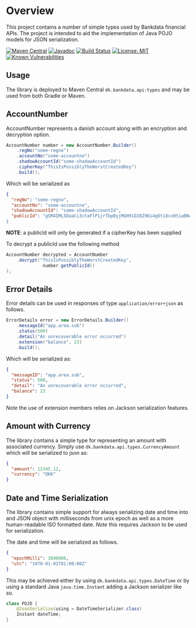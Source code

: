 # Overview

This project contains a number of simple types used by Bankdata financial APIs. The
project is intended to aid the implementation of Java POJO models for JSON 
serialization.

[![Maven Central](https://maven-badges.herokuapp.com/maven-central/dk.bankdata.api/types/badge.svg)](https://maven-badges.herokuapp.com/maven-central/dk.bankdata.api/types/)
[![Javadoc](https://javadoc.io/badge/dk.bankdata.api/types/badge.svg)](https://www.javadoc.io/doc/dk.bankdata.api/types)
[![Build Status](https://travis-ci.com/Bankdata/simple-types.svg?branch=master)](https://travis-ci.com/Bankdata/simple-types)
[![License: MIT](https://img.shields.io/badge/License-MIT-yellow.svg)](https://opensource.org/licenses/MIT)
[![Known Vulnerabilities](https://snyk.io/test/github/Bankdata/simple-types/badge.svg?targetFile=build.gradle)](https://snyk.io/test/github/Bankdata/simple-types?targetFile=build.gradle)

## Usage

The library is deployed to Maven Central `dk.bankdata.api:types` and may be used from both Gradle or Maven.

## AccountNumber
AccountNumber represents a danish account along with an encryption and decryption option.

```java
AccountNumber number = new AccountNumber.Builder()
    .regNo("some-regno")
    .accountNo("some-accountno")
    .shadowAccountId("some-shadowAccountId")
    .cipherKey("ThisIsPossiblyTheWorstCreatedKey")
    .build();

```

Which will be serialized as 

```json
{
  "regNo": "some-regno", 
  "accountNo": "some-accountno",
  "shadowAccountId": "some-shadowAccountId",
  "publicId": "gSM4IML5DaaCi3ctaFlP1jrTbpByjMGH9iD28Z96i4gOti8cx0tiaBNwJyDV-YHQj9GYU_OCMwvmh4t0gIv38PlXvMqlUbY7A4Zwan9EBhW_xOxtkZ3Zqneey0DXknf6qV8V-wBFGg5wT-GzHrRn7A=='
}
```

<b>NOTE</b>: a publicId will only be generated if a cipherKey has been supplied

To decrypt a publicId use the following method

```java
AccountNumber decrypted = AccountNumber
    .decrypt("ThisIsPossiblyTheWorstCreatedKey", 
              number.getPublicId()
);

```

## Error Details

Error details can be used in responses of type `application/error+json` as follows.

```java
ErrorDetails error = new ErrorDetails.Builder()
    .messageId("app.area.sub")
    .status(500)
    .detail("An unrecoverable error occurred")
    .extension("balance", 23)
    .build();
```

Which will be serialized as:

```json
{
  "messageID": "app.area.sub",
  "status": 500,
  "detail": "An unrecoverable error occurred",
  "balance": 23
}
```

_Note_ the use of extension members relies on Jackson serialization features.

## Amount with Currency

The library contains a simple type for representing an amount with associated
currency. Simply use `dk.bankdata.api.types.CurrencyAmount` which will be serialized
to json as:
```json
{
  "amount": 12345.12,
  "currency": "DKK"
}
```

## Date and Time Serialization

The library contains simple support for always serializing date and time into
and JSON object with milliseconds from unix epoch as well as a more human-readable
ISO formatted date. _Note_ this requires Jackson to be used for serialization.

The date and time will be serialized as follows.

```json
{
  "epochMilli": 3600000,
  "utc": "1970-01-01T01:00:00Z"
}
```

This may be achieved either by using `dk.bankdata.api.types.DateTime` or by using
a standard Java `java.time.Instant` adding a Jackson serializer like so.

```java
class POJO {
    @JsonSerialize(using = DateTimeSerializer.class)
    Instant dateTime;
}
```


